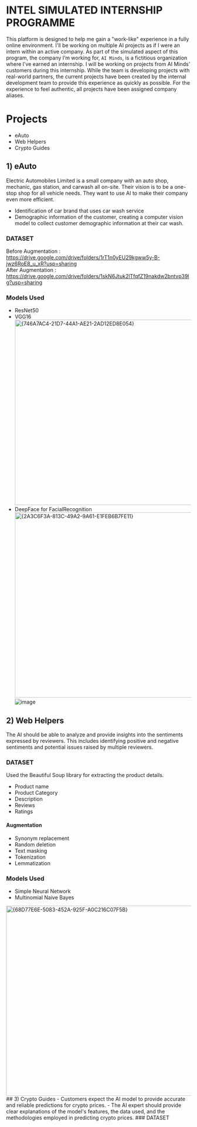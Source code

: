 # INTEL SIMULATED INTERNSHIP PROGRAMME
This platform is designed to help me gain a "work-like" experience in a fully online environment. I'll be working on multiple AI projects as if I were an intern within an active company. As part of the simulated aspect of this program, the company I’m working for, ```AI Minds```, is a fictitious organization where I’ve earned an internship. I will be working on projects from AI Minds' customers during this internship. While the team is developing projects with real-world partners, the current projects have been created by the internal development team to provide this experience as quickly as possible. For the experience to feel authentic, all projects have been assigned company aliases.
# Projects 
- eAuto
- Web Helpers
- Crypto Guides
## 1) eAuto
Electric Automobiles Limited is a small company with an auto shop, mechanic, gas station, and carwash all on-site. Their vision is to be a one-stop shop for all vehicle needs. They want to use AI to make their company even more efficient.
- Identification of car brand that uses car wash service
- Demographic information of the customer, creating a computer vision model to collect customer demographic information at their car wash.  
### DATASET 
Before Augmentation : https://drive.google.com/drive/folders/1rT1n0yEU29kgww5y-B-jwz6RoE8_u_xR?usp=sharing  
After Augmentation  : https://drive.google.com/drive/folders/1skN6Jtuk2lTfqfZ19nakdw2bntvp39lg?usp=sharing
### Models Used
- ResNet50
- VGG16<br>
<img width="504" alt="{746A7AC4-21D7-44A1-AE21-2AD12ED8E054}" src="https://github.com/user-attachments/assets/14c50de1-ee3e-428c-88b9-61799a4a7216" /><br>
- DeepFace for FacialRecognition<br>
<img width="504" alt="{2A3C6F3A-813C-49A2-9A61-E1FEB6B7FE11}" src="https://github.com/user-attachments/assets/255b99f5-36da-47d3-8c68-6ff779893df4" /><br>
![image](https://github.com/user-attachments/assets/6c334128-28d7-40d2-9f45-8d5b01495d87)
## 2) Web Helpers
The AI should be able to analyze and provide insights into the sentiments expressed by reviewers. This includes identifying positive and negative sentiments and potential issues raised by multiple reviewers. 
### DATASET 
Used the Beautiful Soup library for extracting the product details. 
- Product name
- Product Category
- Description
- Reviews
- Ratings
#### Augmentation
- Synonym replacement
- Random deletion
- Text masking
- Tokenization
- Lemmatization
### Models Used
- Simple Neural Network
- Multinomial Naive Bayes
<img width="517" alt="{68D77E6E-5083-452A-925F-A0C216C07F5B}" src="https://github.com/user-attachments/assets/1f147f88-5618-435b-9f52-d161c154f118" />
## 3) Crypto Guides
- Customers expect the AI model to provide accurate and reliable predictions for crypto prices.
- The AI expert should provide clear explanations of the model's features, the data used, and the methodologies employed in predicting crypto prices.
### DATASET 










